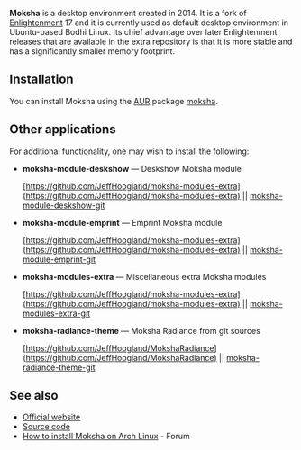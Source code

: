**Moksha** is a desktop environment created in 2014\. It is a fork of [Enlightenment](/index.php/Enlightenment "Enlightenment") 17 and it is currently used as default desktop environment in Ubuntu-based Bodhi Linux. Its chief advantage over later Enlightenment releases that are available in the extra repository is that it is more stable and has a significantly smaller memory footprint.

## Installation

You can install Moksha using the [AUR](/index.php/AUR "AUR") package [moksha](https://aur.archlinux.org/packages/moksha/).

## Other applications

For additional functionality, one may wish to install the following:

*   **moksha-module-deskshow** — Deskshow Moksha module

	[https://github.com/JeffHoogland/moksha-modules-extra](https://github.com/JeffHoogland/moksha-modules-extra) || [moksha-module-deskshow-git](https://aur.archlinux.org/packages/moksha-module-deskshow-git/)

*   **moksha-module-emprint** — Emprint Moksha module

	[https://github.com/JeffHoogland/moksha-modules-extra](https://github.com/JeffHoogland/moksha-modules-extra) || [moksha-module-emprint-git](https://aur.archlinux.org/packages/moksha-module-emprint-git/)

*   **moksha-modules-extra** — Miscellaneous extra Moksha modules

	[https://github.com/JeffHoogland/moksha-modules-extra](https://github.com/JeffHoogland/moksha-modules-extra) || [moksha-modules-extra-git](https://aur.archlinux.org/packages/moksha-modules-extra-git/)

*   **moksha-radiance-theme** — Moksha Radiance from git sources

	[https://github.com/JeffHoogland/MokshaRadiance](https://github.com/JeffHoogland/MokshaRadiance) || [moksha-radiance-theme-git](https://aur.archlinux.org/packages/moksha-radiance-theme-git/)

## See also

*   [Official website](http://mokshadesktop.org)
*   [Source code](https://github.com/JeffHoogland/moksha)
*   [How to install Moksha on Arch Linux](http://forums.bodhilinux.com/index.php?/topic/13102-how-to-install-moksha-on-arch-linux-and-derivatives/#entry96986) - Forum